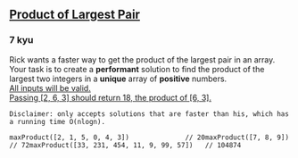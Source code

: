 <h2><a href=https://www.codewars.com/kata/5784c89be5553370e000061b/train/javascript target="_blank">Product of Largest Pair</a></h2><h3>7 kyu</h3><p>Rick wants a faster way to get the product of the largest pair in an array. Your task is to create a <b>performant</b> solution to find the product of the largest two integers in a <b>unique</b> array of <b>positive</b> numbers.<br> <u>All inputs will be valid.</u><br><u>Passing [2, 6, 3] should return 18, the product of [6, 3].</u></p><p><code>Disclaimer: only accepts solutions that are faster than his, which has a running time O(nlogn).</code> </p><pre style="display: none;"><code class="language-ruby"><span class="cm-variable">max_product</span>([<span class="cm-number">2</span>, <span class="cm-number">1</span>, <span class="cm-number">5</span>, <span class="cm-number">0</span>, <span class="cm-number">4</span>, <span class="cm-number">3</span>])              <span class="cm-comment"># =&gt; 20</span><span class="cm-variable">max_product</span>([<span class="cm-number">7</span>, <span class="cm-number">8</span>, <span class="cm-number">9</span>])                       <span class="cm-comment"># =&gt; 72</span><span class="cm-variable">max_product</span>([<span class="cm-number">33</span>, <span class="cm-number">231</span>, <span class="cm-number">454</span>, <span class="cm-number">11</span>, <span class="cm-number">9</span>, <span class="cm-number">99</span>, <span class="cm-number">57</span>])   <span class="cm-comment"># =&gt; 104874</span></code></pre><pre><code class="language-javascript"><span class="cm-variable">maxProduct</span>([<span class="cm-number">2</span>, <span class="cm-number">1</span>, <span class="cm-number">5</span>, <span class="cm-number">0</span>, <span class="cm-number">4</span>, <span class="cm-number">3</span>])              <span class="cm-comment">// 20</span><span class="cm-variable">maxProduct</span>([<span class="cm-number">7</span>, <span class="cm-number">8</span>, <span class="cm-number">9</span>])                       <span class="cm-comment">// 72</span><span class="cm-variable">maxProduct</span>([<span class="cm-number">33</span>, <span class="cm-number">231</span>, <span class="cm-number">454</span>, <span class="cm-number">11</span>, <span class="cm-number">9</span>, <span class="cm-number">99</span>, <span class="cm-number">57</span>])   <span class="cm-comment">// 104874</span></code></pre><pre style="display: none;"><code class="language-python"><span class="cm-variable">max_product</span>([<span class="cm-number">2</span>, <span class="cm-number">1</span>, <span class="cm-number">5</span>, <span class="cm-number">0</span>, <span class="cm-number">4</span>, <span class="cm-number">3</span>])              <span class="cm-comment"># =&gt; 20</span><span class="cm-variable">max_product</span>([<span class="cm-number">7</span>, <span class="cm-number">8</span>, <span class="cm-number">9</span>])                       <span class="cm-comment"># =&gt; 72</span><span class="cm-variable">max_product</span>([<span class="cm-number">33</span>, <span class="cm-number">231</span>, <span class="cm-number">454</span>, <span class="cm-number">11</span>, <span class="cm-number">9</span>, <span class="cm-number">99</span>, <span class="cm-number">57</span>])   <span class="cm-comment"># =&gt; 104874</span></code></pre><pre style="display: none;"><code class="language-csharp"><span class="cm-variable">Kata</span>.<span class="cm-variable">MaxProduct</span>(<span class="cm-keyword">new</span> <span class="cm-type">int</span>[] { <span class="cm-number">2</span>, <span class="cm-number">1</span>, <span class="cm-number">5</span>, <span class="cm-number">0</span>, <span class="cm-number">4</span>, <span class="cm-number">3</span> });              <span class="cm-comment">// 20</span><span class="cm-variable">Kata</span>.<span class="cm-variable">MaxProduct</span>(<span class="cm-keyword">new</span> <span class="cm-type">int</span>[] { <span class="cm-number">7</span>, <span class="cm-number">8</span>, <span class="cm-number">9</span> })     ;                  <span class="cm-comment">// 72</span><span class="cm-variable">Kata</span>.<span class="cm-variable">MaxProduct</span>(<span class="cm-keyword">new</span> <span class="cm-type">int</span>[] { <span class="cm-number">33</span>, <span class="cm-number">231</span>, <span class="cm-number">454</span>, <span class="cm-number">11</span>, <span class="cm-number">9</span>, <span class="cm-number">99</span>, <span class="cm-number">57</span> });   <span class="cm-comment">// 104874</span></code></pre>